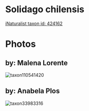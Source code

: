 
Solidago chilensis
==================
  
[iNaturalist taxon id: 424162](https://www.inaturalist.org/taxa/424162)
# Photos

## by: Malena Lorente
  
![taxon110541420](https://inaturalist-open-data.s3.amazonaws.com/photos/118462962/medium.jpg)
## by: Anabela Plos
  
![taxon33983316](https://inaturalist-open-data.s3.amazonaws.com/photos/37282417/medium.jpg)